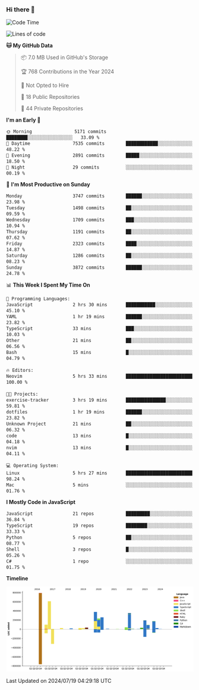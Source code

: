 ### Hi there 👋

<!--
**Clumsy-Coder/Clumsy-Coder** is a ✨ _special_ ✨ repository because its `README.md` (this file) appears on your GitHub profile.

Here are some ideas to get you started:

- 🔭 I’m currently working on ...
- 🌱 I’m currently learning ...
- 👯 I’m looking to collaborate on ...
- 🤔 I’m looking for help with ...
- 💬 Ask me about ...
- 📫 How to reach me: ...
- 😄 Pronouns: ...
- ⚡ Fun fact: ...
-->

<!-- anmol098/waka-readme-stats -->
<!--START_SECTION:waka-->
![Code Time](http://img.shields.io/badge/Code%20Time-833%20hrs%2032%20mins-blue)

![Lines of code](https://img.shields.io/badge/From%20Hello%20World%20I%27ve%20Written-3.4%20million%20lines%20of%20code-blue)

**🐱 My GitHub Data** 

> 📦 7.0 MB Used in GitHub's Storage 
 > 
> 🏆 768 Contributions in the Year 2024
 > 
> 🚫 Not Opted to Hire
 > 
> 📜 18 Public Repositories 
 > 
> 🔑 44 Private Repositories 
 > 
**I'm an Early 🐤** 

```text
🌞 Morning                5171 commits        ████████░░░░░░░░░░░░░░░░░   33.09 % 
🌆 Daytime                7535 commits        ████████████░░░░░░░░░░░░░   48.22 % 
🌃 Evening                2891 commits        █████░░░░░░░░░░░░░░░░░░░░   18.50 % 
🌙 Night                  29 commits          ░░░░░░░░░░░░░░░░░░░░░░░░░   00.19 % 
```
📅 **I'm Most Productive on Sunday** 

```text
Monday                   3747 commits        ██████░░░░░░░░░░░░░░░░░░░   23.98 % 
Tuesday                  1498 commits        ██░░░░░░░░░░░░░░░░░░░░░░░   09.59 % 
Wednesday                1709 commits        ███░░░░░░░░░░░░░░░░░░░░░░   10.94 % 
Thursday                 1191 commits        ██░░░░░░░░░░░░░░░░░░░░░░░   07.62 % 
Friday                   2323 commits        ████░░░░░░░░░░░░░░░░░░░░░   14.87 % 
Saturday                 1286 commits        ██░░░░░░░░░░░░░░░░░░░░░░░   08.23 % 
Sunday                   3872 commits        ██████░░░░░░░░░░░░░░░░░░░   24.78 % 
```


📊 **This Week I Spent My Time On** 

```text
💬 Programming Languages: 
JavaScript               2 hrs 30 mins       ███████████░░░░░░░░░░░░░░   45.10 % 
YAML                     1 hr 19 mins        ██████░░░░░░░░░░░░░░░░░░░   23.82 % 
TypeScript               33 mins             ███░░░░░░░░░░░░░░░░░░░░░░   10.03 % 
Other                    21 mins             ██░░░░░░░░░░░░░░░░░░░░░░░   06.56 % 
Bash                     15 mins             █░░░░░░░░░░░░░░░░░░░░░░░░   04.79 % 

🔥 Editors: 
Neovim                   5 hrs 33 mins       █████████████████████████   100.00 % 

🐱‍💻 Projects: 
exercise-tracker         3 hrs 19 mins       ███████████████░░░░░░░░░░   59.81 % 
dotfiles                 1 hr 19 mins        ██████░░░░░░░░░░░░░░░░░░░   23.82 % 
Unknown Project          21 mins             ██░░░░░░░░░░░░░░░░░░░░░░░   06.32 % 
code                     13 mins             █░░░░░░░░░░░░░░░░░░░░░░░░   04.18 % 
nvim                     13 mins             █░░░░░░░░░░░░░░░░░░░░░░░░   04.11 % 

💻 Operating System: 
Linux                    5 hrs 27 mins       █████████████████████████   98.24 % 
Mac                      5 mins              ░░░░░░░░░░░░░░░░░░░░░░░░░   01.76 % 
```

**I Mostly Code in JavaScript** 

```text
JavaScript               21 repos            █████████░░░░░░░░░░░░░░░░   36.84 % 
TypeScript               19 repos            ████████░░░░░░░░░░░░░░░░░   33.33 % 
Python                   5 repos             ██░░░░░░░░░░░░░░░░░░░░░░░   08.77 % 
Shell                    3 repos             █░░░░░░░░░░░░░░░░░░░░░░░░   05.26 % 
C#                       1 repo              ░░░░░░░░░░░░░░░░░░░░░░░░░   01.75 % 
```



**Timeline**

![Lines of Code chart](https://raw.githubusercontent.com/Clumsy-Coder/Clumsy-Coder/main/assets/bar_graph.png)


 Last Updated on 2024/07/19 04:29:18 UTC
<!--END_SECTION:waka-->
